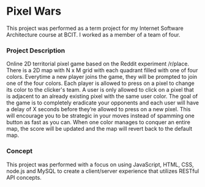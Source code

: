 # Pixel Wars
This project was performed as a term project for my Internet Software Architecture course at BCIT. I worked as a member of a team of four.

### Project Description
Online 2D territorial pixel game based on the Reddit experiment /r/place.
There is a 2D map with N x M grid with each quadrant filled with one of four colors.
Everytime a new player joins the game, they will be prompted to join one of the four
colors.
Each player is allowed to press on a pixel to change its color to the clicker's team. A
user is only allowed to click on a pixel that is adjacent to an already existing pixel with
the same user color.
The goal of the game is to completely eradicate your opponents and each user will
have a delay of X seconds before they’re allowed to press on a new pixel. This will
encourage you to be strategic in your moves instead of spamming one button as fast
as you can.
When one color manages to conquer an entire map, the score will be updated and
the map will revert back to the default map.

### Concept
This project was performed with a focus on using JavaScript, HTML, CSS, node.js and MySQL to create a client/server experience that utilizes
RESTful API concepts.
